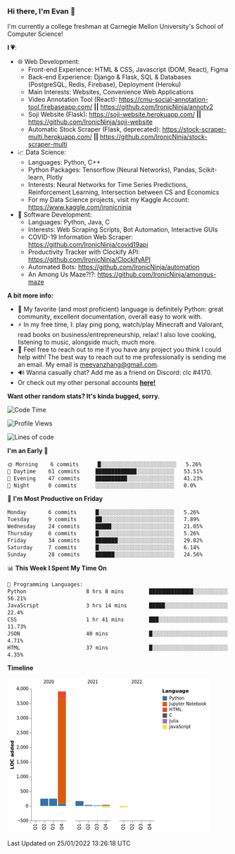 ### Hi there, I'm Evan 👋

I'm currently a college freshman at Carnegie Mellon University's School of Computer Science!

**I 💗**:
  - 🌐 Web Development: 
    - Front-end Experience: HTML & CSS, Javascript (DOM, React), Figma
    - Back-end Experience: Django & Flask, SQL & Databases (PostgreSQL, Redis, Firebase), Deployment (Heroku)
    - Main Interests: Websites, Convenience Web Applications
    - Video Annotation Tool (React): https://cmu-social-annotation-tool.firebaseapp.com/ **||** https://github.com/IronicNinja/annotv2
    - Soji Website (Flask): https://soji-website.herokuapp.com/ **||** https://github.com/IronicNinja/soji-website
    - Automatic Stock Scraper (Flask, deprecated): https://stock-scraper-multi.herokuapp.com/ **||** https://github.com/IronicNinja/stock-scraper-multi
  - 📈 Data Science: 
    - Languages: Python, C++
    - Python Packages: Tensorflow (Neural Networks), Pandas, Scikit-learn, Plotly
    - Interests: Neural Networks for Time Series Predictions, Reinforcement Learning, Intersection between CS and Economics
    - For my Data Science projects, visit my Kaggle Account: https://www.kaggle.com/ironicninja
  - 🤖 Software Development: 
    - Languages: Python, Java, C
    - Interests: Web Scraping Scripts, Bot Automation, Interactive GUIs
    - COVID-19 Information Web Scraper: https://github.com/IronicNinja/covid19api
    - Productivity Tracker with Clockify API: https://github.com/IronicNinja/ClockifyAPI
    - Automated Bots: https://github.com/IronicNinja/automation
    - An Among Us Maze?!?: https://github.com/IronicNinja/amongus-maze
  
**A bit more info:**
- 🐍 My favorite (and most proficient) language is definitely Python: great community, excellent documentation, overall easy to work with.
- ⚡ In my free time, I: play ping pong, watch/play Minecraft and Valorant, read books on business/entrepreneurship, relax! I also love cooking, listening to music, alongside much, much more.
- 👯 Feel free to reach out to me if you have any project you think I could help with! The best way to reach out to me professionally is sending me an email. My email is meevanzhang@gmail.com.
- 🔊 Wanna casually chat? Add me as a friend on Discord: clc #4170.
- Or check out my other personal accounts <a href="https://linktr.ee/IronicNinja"><b>here!</b></a>

**Want other random stats? It's kinda bugged, sorry.**
<!--START_SECTION:waka-->
![Code Time](http://img.shields.io/badge/Code%20Time-342%20hrs%2034%20mins-blue)

![Profile Views](http://img.shields.io/badge/Profile%20Views-3-blue)

![Lines of code](https://img.shields.io/badge/From%20Hello%20World%20I%27ve%20Written-5%20Thousand%20lines%20of%20code-blue)

**I'm an Early 🐤** 

```text
🌞 Morning    6 commits      █░░░░░░░░░░░░░░░░░░░░░░░░   5.26% 
🌆 Daytime    61 commits     █████████████░░░░░░░░░░░░   53.51% 
🌃 Evening    47 commits     ██████████░░░░░░░░░░░░░░░   41.23% 
🌙 Night      0 commits      ░░░░░░░░░░░░░░░░░░░░░░░░░   0.0%

```
📅 **I'm Most Productive on Friday** 

```text
Monday       6 commits      █░░░░░░░░░░░░░░░░░░░░░░░░   5.26% 
Tuesday      9 commits      ██░░░░░░░░░░░░░░░░░░░░░░░   7.89% 
Wednesday    24 commits     █████░░░░░░░░░░░░░░░░░░░░   21.05% 
Thursday     6 commits      █░░░░░░░░░░░░░░░░░░░░░░░░   5.26% 
Friday       34 commits     ███████░░░░░░░░░░░░░░░░░░   29.82% 
Saturday     7 commits      █░░░░░░░░░░░░░░░░░░░░░░░░   6.14% 
Sunday       28 commits     ██████░░░░░░░░░░░░░░░░░░░   24.56%

```


📊 **This Week I Spent My Time On** 

```text
💬 Programming Languages: 
Python                   8 hrs 8 mins        ██████████████░░░░░░░░░░░   56.21% 
JavaScript               3 hrs 14 mins       █████░░░░░░░░░░░░░░░░░░░░   22.4% 
CSS                      1 hr 41 mins        ███░░░░░░░░░░░░░░░░░░░░░░   11.73% 
JSON                     40 mins             █░░░░░░░░░░░░░░░░░░░░░░░░   4.71% 
HTML                     37 mins             █░░░░░░░░░░░░░░░░░░░░░░░░   4.35%

```

**Timeline**

![Chart not found](https://raw.githubusercontent.com/IronicNinja/IronicNinja/main/charts/bar_graph.png) 


 Last Updated on 25/01/2022 13:26:18 UTC
<!--END_SECTION:waka-->
